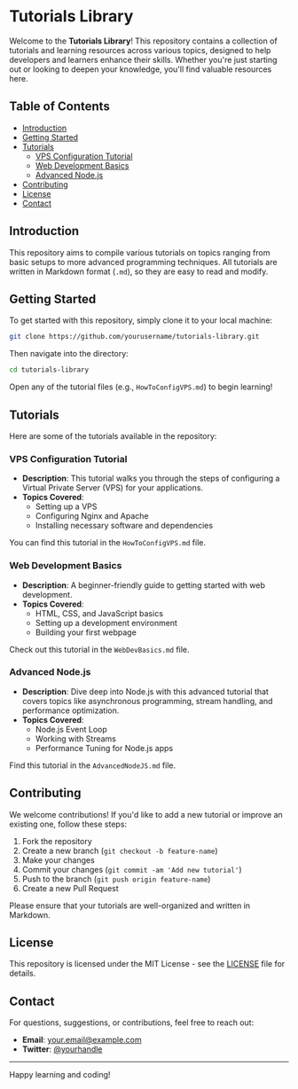 # Tutorials Library

Welcome to the **Tutorials Library**! This repository contains a collection of tutorials and learning resources across various topics, designed to help developers and learners enhance their skills. Whether you're just starting out or looking to deepen your knowledge, you'll find valuable resources here.

## Table of Contents

- [Introduction](#introduction)
- [Getting Started](#getting-started)
- [Tutorials](#tutorials)
  - [VPS Configuration Tutorial](#vps-configuration-tutorial)
  - [Web Development Basics](#web-development-basics)
  - [Advanced Node.js](#advanced-nodejs)
- [Contributing](#contributing)
- [License](#license)
- [Contact](#contact)

## Introduction

This repository aims to compile various tutorials on topics ranging from basic setups to more advanced programming techniques. All tutorials are written in Markdown format (`.md`), so they are easy to read and modify.

## Getting Started

To get started with this repository, simply clone it to your local machine:

```bash
git clone https://github.com/yourusername/tutorials-library.git
```

Then navigate into the directory:

```bash
cd tutorials-library
```

Open any of the tutorial files (e.g., `HowToConfigVPS.md`) to begin learning!

## Tutorials

Here are some of the tutorials available in the repository:

### VPS Configuration Tutorial

- **Description**: This tutorial walks you through the steps of configuring a Virtual Private Server (VPS) for your applications.
- **Topics Covered**:
  - Setting up a VPS
  - Configuring Nginx and Apache
  - Installing necessary software and dependencies

You can find this tutorial in the `HowToConfigVPS.md` file.

### Web Development Basics

- **Description**: A beginner-friendly guide to getting started with web development.
- **Topics Covered**:
  - HTML, CSS, and JavaScript basics
  - Setting up a development environment
  - Building your first webpage

Check out this tutorial in the `WebDevBasics.md` file.

### Advanced Node.js

- **Description**: Dive deep into Node.js with this advanced tutorial that covers topics like asynchronous programming, stream handling, and performance optimization.
- **Topics Covered**:
  - Node.js Event Loop
  - Working with Streams
  - Performance Tuning for Node.js apps

Find this tutorial in the `AdvancedNodeJS.md` file.

## Contributing

We welcome contributions! If you'd like to add a new tutorial or improve an existing one, follow these steps:

1. Fork the repository
2. Create a new branch (`git checkout -b feature-name`)
3. Make your changes
4. Commit your changes (`git commit -am 'Add new tutorial'`)
5. Push to the branch (`git push origin feature-name`)
6. Create a new Pull Request

Please ensure that your tutorials are well-organized and written in Markdown.

## License

This repository is licensed under the MIT License - see the [LICENSE](LICENSE) file for details.

## Contact

For questions, suggestions, or contributions, feel free to reach out:

- **Email**: your.email@example.com
- **Twitter**: [@yourhandle](https://twitter.com/yourhandle)

---

Happy learning and coding!
```
